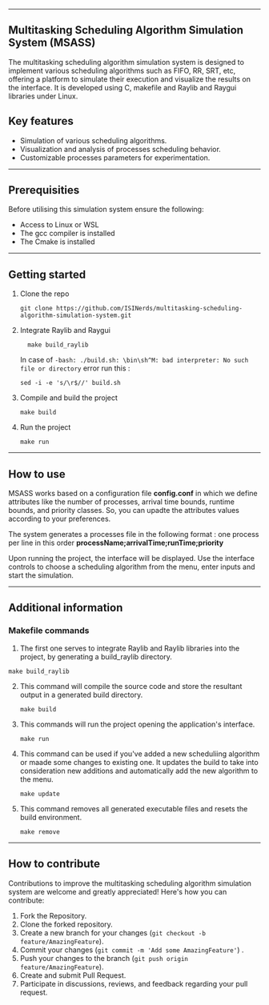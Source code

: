 --------
## Multitasking Scheduling Algorithm Simulation System (MSASS)


The multitasking scheduling algorithm simulation system is designed to implement various scheduling algorithms such as FIFO, RR, SRT, etc, offering a platform to simulate their execution and visualize the results on the interface. It is developed using C, makefile and Raylib and Raygui libraries under Linux. 

## Key features

- Simulation of various  scheduling algorithms.
- Visualization and analysis of processes scheduling behavior.
- Customizable processes parameters for experimentation.
  
----
## Prerequisities

Before utilising this simulation system ensure the following: 

 - Access to Linux or WSL 
 - The gcc compiler is installed 
 - The Cmake is installed

-----
## Getting started
  1. Clone the repo
     
     ```
     git clone https://github.com/ISINerds/multitasking-scheduling-algorithm-simulation-system.git
     ```
     
  2. Integrate Raylib and Raygui
     
     ```
       make build_raylib
     ```
     
     In case of `-bash: ./build.sh: \bin\sh^M: bad interpreter: No such file or directory` error run this :
     
      ```
      sed -i -e 's/\r$//' build.sh
      ```
      
  3. Compile and build the project
     
     ```
     make build
     ```
     
  4. Run the project
     
     ```
     make run
     ```
     
------
## How to use

MSASS works based on a configuration file **config.conf** in which we define attributes like the number of processes, arrival time bounds, runtime bounds, and priority classes. 
So, you can upadte the attributes values according to your preferences.

The system generates a processes file  in the following format : one process per line in this order **processName;arrivalTime;runTime;priority** 

Upon running the project, the interface will be displayed. Use the interface controls to choose a scheduling algorithm from the menu, enter inputs and start the simulation. 

------
## Additional information 
### Makefile commands 
  1. The first one serves to integrate Raylib and Raylib libraries into the project, by generating a build_raylib directory.
     
   ```
   make build_raylib
   ```

2. This command will compile the source code and store the resultant output in a generated build directory.
       
    ```
    make build
    ```

3. This commands will  run the project opening the application's interface.
       
    ```
    make run
    ```
 
4. This command can be used if you've added a new scheduliing algorithm or maade some changes to existing one. It updates the build to take into consideration new additions and automatically add the new algorithm to the menu.
   
    ```
    make update
    ```

5. This command removes all generated executable files and resets the build environment.
   
    ```
    make remove
    ```
    
----------
## How to contribute
Contributions to improve the multitasking scheduling algorithm simulation system are welcome and greatly appreciated! Here's how you can contribute:

1. Fork the Repository.
2. Clone the forked repository.
3. Create a new branch for your changes (```git checkout -b feature/AmazingFeature```).
4. Commit your changes (```git commit -m 'Add some AmazingFeature'```) .
5. Push your changes to the branch (```git push origin feature/AmazingFeature```).
6. Create and submit Pull Request.
7. Participate in discussions, reviews, and feedback regarding your pull request.






